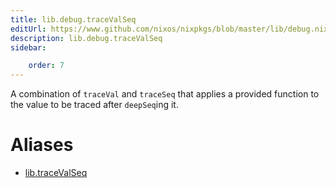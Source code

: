 ```yaml
---
title: lib.debug.traceValSeq
editUrl: https://www.github.com/nixos/nixpkgs/blob/master/lib/debug.nix#L171C5
description: lib.debug.traceValSeq
sidebar:

    order: 7
---
```


A combination of `traceVal` and `traceSeq` that applies a
provided function to the value to be traced after `deepSeq`ing
it.


# Aliases

- [lib.traceValSeq](/nix-doc-comments/reference/lib/lib-traceValSeq)


